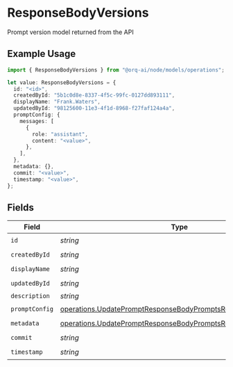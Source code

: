 # ResponseBodyVersions

Prompt version model returned from the API

## Example Usage

```typescript
import { ResponseBodyVersions } from "@orq-ai/node/models/operations";

let value: ResponseBodyVersions = {
  id: "<id>",
  createdById: "5b1c0d8e-8337-4f5c-99fc-0127dd893111",
  displayName: "Frank.Waters",
  updatedById: "98125600-11e3-4f1d-8968-f27faf124a4a",
  promptConfig: {
    messages: [
      {
        role: "assistant",
        content: "<value>",
      },
    ],
  },
  metadata: {},
  commit: "<value>",
  timestamp: "<value>",
};
```

## Fields

| Field                                                                                                                                            | Type                                                                                                                                             | Required                                                                                                                                         | Description                                                                                                                                      |
| ------------------------------------------------------------------------------------------------------------------------------------------------ | ------------------------------------------------------------------------------------------------------------------------------------------------ | ------------------------------------------------------------------------------------------------------------------------------------------------ | ------------------------------------------------------------------------------------------------------------------------------------------------ |
| `id`                                                                                                                                             | *string*                                                                                                                                         | :heavy_check_mark:                                                                                                                               | N/A                                                                                                                                              |
| `createdById`                                                                                                                                    | *string*                                                                                                                                         | :heavy_check_mark:                                                                                                                               | N/A                                                                                                                                              |
| `displayName`                                                                                                                                    | *string*                                                                                                                                         | :heavy_check_mark:                                                                                                                               | N/A                                                                                                                                              |
| `updatedById`                                                                                                                                    | *string*                                                                                                                                         | :heavy_check_mark:                                                                                                                               | N/A                                                                                                                                              |
| `description`                                                                                                                                    | *string*                                                                                                                                         | :heavy_minus_sign:                                                                                                                               | N/A                                                                                                                                              |
| `promptConfig`                                                                                                                                   | [operations.UpdatePromptResponseBodyPromptsResponsePromptConfig](../../models/operations/updatepromptresponsebodypromptsresponsepromptconfig.md) | :heavy_check_mark:                                                                                                                               | N/A                                                                                                                                              |
| `metadata`                                                                                                                                       | [operations.UpdatePromptResponseBodyPromptsResponseMetadata](../../models/operations/updatepromptresponsebodypromptsresponsemetadata.md)         | :heavy_check_mark:                                                                                                                               | N/A                                                                                                                                              |
| `commit`                                                                                                                                         | *string*                                                                                                                                         | :heavy_check_mark:                                                                                                                               | N/A                                                                                                                                              |
| `timestamp`                                                                                                                                      | *string*                                                                                                                                         | :heavy_check_mark:                                                                                                                               | N/A                                                                                                                                              |